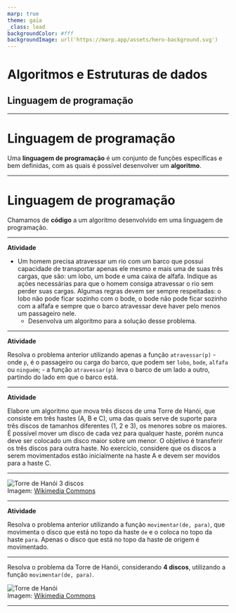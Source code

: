 ```yaml
---
marp: true
theme: gaia
_class: lead
backgroundColor: #fff
backgroundImage: url('https://marp.app/assets/hero-background.svg')
---
```


# Algoritmos e Estruturas de dados
## Linguagem de programação

---

# Linguagem de programação

Uma **linguagem de programação** é um conjunto de funções específicas e bem definidas, com as quais é possível desenvolver um **algoritmo**.

---

# Linguagem de programação

Chamamos de **código** a um algoritmo desenvolvido em uma linguagem de programação.

---

**Atividade**  

- Um homem precisa atravessar um rio com um barco que possui capacidade de transportar apenas ele mesmo e mais uma de suas três cargas, que são: um lobo, um bode e uma caixa de alfafa. Indique as ações necessárias para que o homem consiga atravessar o rio sem perder suas cargas. Algumas regras devem ser sempre respeitadas: o lobo não pode ficar sozinho com o bode, o bode não pode ficar sozinho com a alfafa e sempre que o barco atravessar deve haver pelo menos um passageiro nele. 
    - Desenvolva um algoritmo para a solução desse problema.

---

**Atividade**  

Resolva o problema anterior utilizando apenas a função `atravessar(p)`
    - onde `p`, é o passageiro ou carga do barco, que podem ser `lobo`, `bode`, `alfafa` ou `ninguém`;
    - a função `atravessar(p)` leva o barco de um lado a outro, partindo do lado em que o barco está.

---

**Atividade**  

Elabore um algoritmo que mova três discos de uma Torre de Hanói, que consiste em três hastes (A, B e C), uma das quais serve de suporte para três discos de tamanhos diferentes (1, 2 e 3), os menores sobre os maiores. É possível mover um disco de cada vez para qualquer haste, porém nunca deve ser colocado um disco maior sobre um menor. O objetivo é transferir os três discos para outra haste. No exercício, considere que os discos a serem movimentados estão inicialmente na haste A e devem ser movidos para a haste C.  

---

![Torre de Hanói 3 discos](https://upload.wikimedia.org/wikipedia/commons/thumb/c/ce/Linalg_towers_of_hanoi_1.png/800px-Linalg_towers_of_hanoi_1.png)  
Imagem: [Wikimedia Commons](https://commons.wikimedia.org/wiki/File:Linalg_towers_of_hanoi_1.png)  

---

**Atividade**  

Resolva o problema anterior utilizando a função `movimentar(de, para)`, que movimenta o disco que está no topo da haste `de` e o coloca no topo da haste `para`. Apenas o disco que está no topo da haste de origem é movimentado.  

---

Resolva o problema da Torre de Hanói, considerando **4 discos**, utilizando a função `movimentar(de, para)`.  

![Torre de Hanói](https://upload.wikimedia.org/wikipedia/commons/0/07/Tower_of_Hanoi.jpeg)  
Imagem: [Wikimedia Commons](https://commons.wikimedia.org/wiki/File:Linalg_towers_of_hanoi_1.png)  

---

